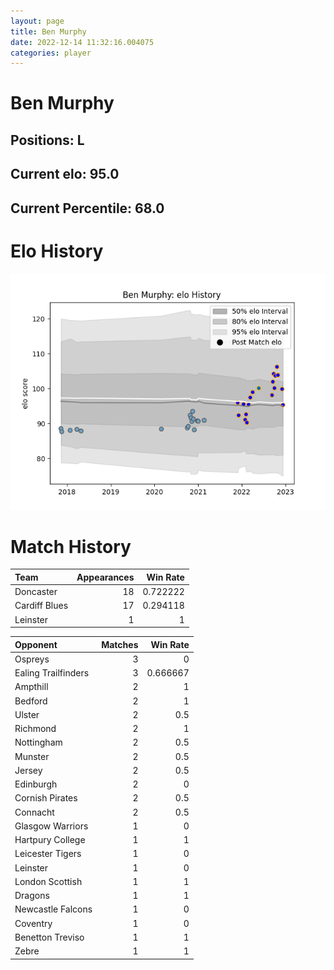 ```yaml
---  
layout: page  
title: Ben Murphy  
date: 2022-12-14 11:32:16.004075  
categories: player  
---
```

# Ben Murphy

## Positions: L

## Current elo: 95.0

## Current Percentile: 68.0

# Elo History


![elo history](history_BenMurphy.png)
# Match History


| Team          |   Appearances |   Win Rate |
|:--------------|--------------:|-----------:|
| Doncaster     |            18 |   0.722222 |
| Cardiff Blues |            17 |   0.294118 |
| Leinster      |             1 |   1        |

| Opponent            |   Matches |   Win Rate |
|:--------------------|----------:|-----------:|
| Ospreys             |         3 |   0        |
| Ealing Trailfinders |         3 |   0.666667 |
| Ampthill            |         2 |   1        |
| Bedford             |         2 |   1        |
| Ulster              |         2 |   0.5      |
| Richmond            |         2 |   1        |
| Nottingham          |         2 |   0.5      |
| Munster             |         2 |   0.5      |
| Jersey              |         2 |   0.5      |
| Edinburgh           |         2 |   0        |
| Cornish Pirates     |         2 |   0.5      |
| Connacht            |         2 |   0.5      |
| Glasgow Warriors    |         1 |   0        |
| Hartpury College    |         1 |   1        |
| Leicester Tigers    |         1 |   0        |
| Leinster            |         1 |   0        |
| London Scottish     |         1 |   1        |
| Dragons             |         1 |   1        |
| Newcastle Falcons   |         1 |   0        |
| Coventry            |         1 |   0        |
| Benetton Treviso    |         1 |   1        |
| Zebre               |         1 |   1        |